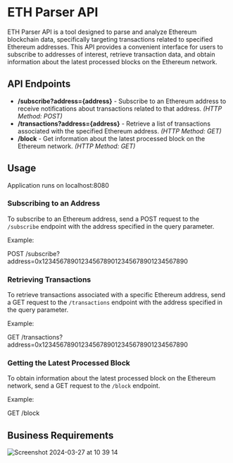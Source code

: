 
# ETH Parser API

ETH Parser API is a tool designed to parse and analyze Ethereum blockchain data, specifically targeting transactions related to specified Ethereum addresses. This API provides a convenient interface for users to subscribe to addresses of interest, retrieve transaction data, and obtain information about the latest processed blocks on the Ethereum network.

## API Endpoints

- **/subscribe?address={address}** - Subscribe to an Ethereum address to receive notifications about transactions related to that address. *(HTTP Method: POST)*
- **/transactions?address={address}** - Retrieve a list of transactions associated with the specified Ethereum address. *(HTTP Method: GET)*
- **/block** - Get information about the latest processed block on the Ethereum network. *(HTTP Method: GET)*

## Usage

 Application runs on localhost:8080

### Subscribing to an Address

To subscribe to an Ethereum address, send a POST request to the `/subscribe` endpoint with the address specified in the query parameter.

Example:

POST /subscribe?address=0x1234567890123456789012345678901234567890


### Retrieving Transactions

To retrieve transactions associated with a specific Ethereum address, send a GET request to the `/transactions` endpoint with the address specified in the query parameter.

Example:

GET /transactions?address=0x1234567890123456789012345678901234567890


### Getting the Latest Processed Block

To obtain information about the latest processed block on the Ethereum network, send a GET request to the `/block` endpoint.

Example:

GET /block

## Business Requirements

![Screenshot 2024-03-27 at 10 39 14](https://github.com/lbozza/eth/assets/21343976/8f68ac58-8df4-4fa0-9f2f-bc3d855de8c2)
